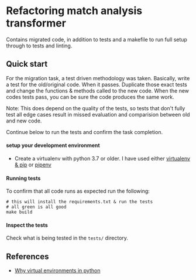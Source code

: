 # Refactoring match analysis transformer

Contains migrated code, in addition to tests and a makefile to run full setup through to tests and linting.



## Quick start

For the migration task, a test driven methodology was taken. Basically, write a test for the old/original code. When it passes.
Duplicate those exact tests and change the functions & methods called to the new code. When the new codes tests pass, you can be sure the code produces the same work.

Note: This does depend on the quality of the tests, so tests that don't fully test all edge cases result in missed evaluation and comparision between old and new code.

Continue below to run the tests and confirm the task completion.

#### setup your development environment

- Create a virtualenv with python 3.7 or older. I have used either [virtualenv & pip](https://virtualenv.pypa.io/en/latest/installation.html) or [pipenv](https://docs.python-guide.org/dev/virtualenvs/)

#### Running tests

To confirm that all code runs as expected run the following:

```
# this will install the requirements.txt & run the tests
# all green is all good
make build

```

#### Inspect the tests

Check what is being tested in the `tests/` directory.

## References

- [Why virtual environments in python](https://realpython.com/python-virtual-environments-a-primer/)